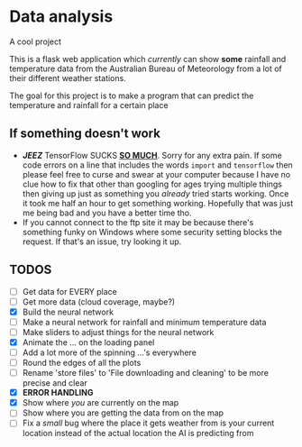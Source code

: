 # Data analysis
A cool project

This is a flask web application which *currently* can show **some** rainfall and temperature data from the Australian Bureau of Meteorology from a lot of their different weather stations.

The goal for this project is to make a program that can predict the temperature and rainfall for a certain place

## If something doesn't work
 - ***JEEZ*** TensorFlow SUCKS **<u>SO MUCH</u>**. Sorry for any extra pain. If some code errors on a line that includes the words `import` and `tensorflow` then please feel free to curse and swear at your computer because I have no clue how to fix that other than googling for ages trying multiple things then giving up just as something you *already* tried starts working. Once it took me half an hour to get something working. Hopefully that was just me being bad and you have a better time tho.
 - If you cannot connect to the ftp site it may be because there's something funky on Windows where some security setting blocks the request. If that's an issue, try looking it up.

## TODOS
 - [ ] Get data for EVERY place
 - [ ] Get more data (cloud coverage, maybe?)
 - [x] Build the neural network
 - [ ] Make a neural network for rainfall and minimum temperature data
 - [ ] Make sliders to adjust things for the neural network
 - [x] Animate the ... on the loading panel
 - [ ] Add a lot more of the spinning ...'s everywhere
 - [ ] Round the edges of all the plots
 - [ ] Rename 'store files' to 'File downloading and cleaning' to be more precise and clear
 - [x] **ERROR HANDLING**
 - [x] Show where *you* are currently on the map
 - [ ] Show where you are getting the data from on the map
 - [ ] Fix a *small* bug where the place it gets weather from is your current location instead of the actual location the AI is predicting from
